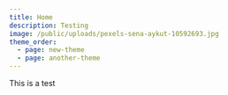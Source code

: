 ```yaml
---
title: Home
description: Testing
image: /public/uploads/pexels-sena-aykut-10592693.jpg
theme_order:
  - page: new-theme
  - page: another-theme
---
```

This is a test